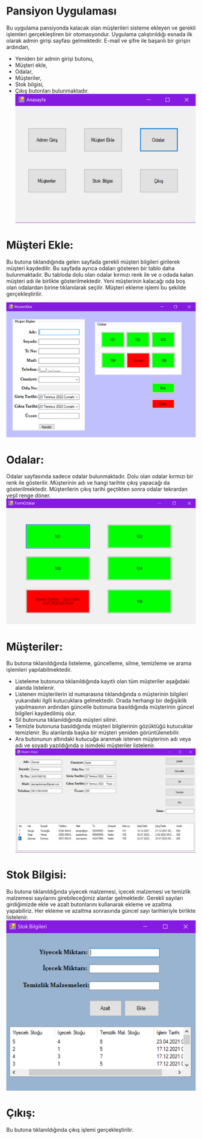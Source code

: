 # Pansiyon Uygulaması
Bu uygulama pansiyonda kalacak olan müşterileri sisteme ekleyen ve gerekli işlemleri gerçekleştiren bir otomasyondur. Uygulama çalıştırıldığı esnada ilk olarak admin girişi sayfası gelmektedir. E-mail ve şifre ile başarılı bir girişin ardından,
* Yeniden bir admin girişi butonu,
* Müşteri ekle,
* Odalar,
* Müşteriler,
* Stok bilgisi,
* Çıkış 
butonları bulunmaktadır. 
![](https://github.com/SimgeTerzioglu/PansiyonUygulamasi/blob/master/anasayfa.png)

# Müşteri Ekle:
Bu butona tıklandığında gelen sayfada gerekli müşteri bilgileri girilerek müşteri kaydedilir. Bu sayfada ayrıca odaları gösteren bir tablo daha bulunmaktadır. Bu tabloda dolu olan odalar kırmızı renk ile ve o odada kalan müşteri adı ile birlikte gösterilmektedir. Yeni müşterinin kalacağı oda boş olan odalardan birine tıklanılarak seçilir. Müşteri ekleme işlemi bu şekilde gerçekleştirilir.

![](https://github.com/SimgeTerzioglu/PansiyonUygulamasi/blob/master/musteriekle.png)

# Odalar:
Odalar sayfasında sadece odalar bulunmaktadır. Dolu olan odalar kırmızı bir renk ile gösterilir. Müşterinin adı ve hangi tarihte çıkış yapacağı da gösterilmektedir. Müşterilerin çıkış tarihi geçtikten sonra odalar tekrardan yeşil renge döner.
![](https://github.com/SimgeTerzioglu/PansiyonUygulamasi/blob/master/odalar.png)

# Müşteriler:
Bu butona tıklanıldığında listeleme, güncelleme, silme, temizleme ve arama işlemleri yapılabilmektedir.
* Listeleme butonuna tıklanıldığında kayıtlı olan tüm müşteriler aşağıdaki alanda listelenir. 
* Listenen müşterilerin id numarasına tıklandığında o müşterinin bilgileri yukarıdaki ilgili kutucuklara gelmektedir. Orada herhangi bir değişiklik yapılmasının ardından güncelle butonuna basıldığında müşterinin güncel bilgileri kaydedilmiş olur. 
* Sil butonuna tıklanıldığında müşteri silinir.
* Temizle butonuna basıldığında müşteri bilgilerinin gözüktüğü kutucuklar temizlenir. Bu alanlarda başka bir müşteri yeniden görüntülenebilir.
* Ara butonunun altındaki kutucuğa aranmak istenen müşterinin adı veya adı ve soyadı yazıldığında o isimdeki müşteriler listelenir.
![](https://github.com/SimgeTerzioglu/PansiyonUygulamasi/blob/master/musteribilgileri.png)

# Stok Bilgisi: 
Bu butona tıklanıldığında yiyecek malzemesi, içecek malzemesi ve temizlik malzemesi sayılarını girebileceğimiz alanlar gelmektedir. Gerekli sayıları girdiğimizde ekle ve azalt butonlarını kullanarak ekleme ve azaltma yapabiliriz. Her ekleme ve azaltma sonrasında güncel sayı tarihleriyle birlikte listelenir.
![](https://github.com/SimgeTerzioglu/PansiyonUygulamasi/blob/master/stokbilgileri.png)

# Çıkış:
Bu butona tıklanıldığında çıkış işlemi gerçekleştirilir.
